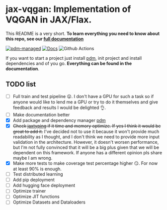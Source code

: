 # jax-vqgan: Implementation of VQGAN in JAX/Flax.

This README is a very short. **To learn everything you need to know about this repo, see our [full documentation](https://wolodjaz.github.io/jax-vqgan/)**

[![pdm-managed](https://img.shields.io/badge/pdm-managed-blueviolet)](https://pdm.fming.dev) [![Docs](https://img.shields.io/badge/Docs-mkdocs-blue?style=flat)](https://squidfunk.github.io/mkdocs-material/) ![Github Actions](https://github.com/pdm-project/pdm/workflows/Tests/badge.svg)

If you want to start a project just install [pdm](https://pdm.fming.dev/latest/), init project and install dependencies and of you go. **Everything can be found in the documentation**.
## TODO list

- [ ] Full train and test pipeline 😛. I don't have a GPU for such a task so if anyone would like to lend me a GPU or try to do it themselves and give feedback and results I would be delighted 👌.
- [ ] Make documentation better
- [x] Add package and dependency manager [pdm](https://github.com/pdm-project/pdm)
- [x] ~~Check [jaxtyping](https://github.com/google/jaxtyping) if it time and memory optimize. If yes I think it would be great to add it.~~ I've decided not to use it because it won't provide much readability as I thought, and I don't think we need to provide more input validation in the architecture. However, it doesn't worsen performance, but I'm not fully convinced that it will be a big plus given that we will be dependent on this framework. If anyone has a different opinion pls share maybe I am wrong.
- [x] Make more tests to make coverage test percentage higher 😏. For now at least 90% is enough.
- [ ] Test distributed learning
- [ ] Add pip deployment
- [ ] Add hugging face deployment
- [ ] Optimize trainer
- [ ] Optimize JIT functions
- [ ] Optimize Datasets and Dataloaders
